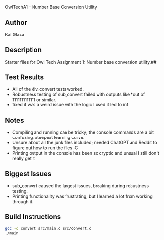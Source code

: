  OwlTechA1 - Number Base Conversion Utility

## Author
Kai Glaza

## Description
Starter files for Owl Tech Assignment 1: Number base conversion utility.## 

## Test Results
- All of the div_convert tests worked.
- Robustness testing of sub_convert failed with outputs like *out of 1111111111111 or similar.
- fixed it was a weird issue with the logic I used it led to inf

## Notes
- Compiling and running can be tricky; the console commands are a bit confusing; steepest learning curve.
- Unsure about all the junk files included; needed ChatGPT and Reddit to figure out how to run the files :C
- Printing output in the console has been so cryptic and unsual I still don't really get it

## Biggest Issues
- sub_convert caused the largest issues, breaking during robustness testing.
- Printing functionality was frustrating, but I learned a lot from working through it.


## Build Instructions
```bash
gcc -o convert src/main.c src/convert.c
./main
